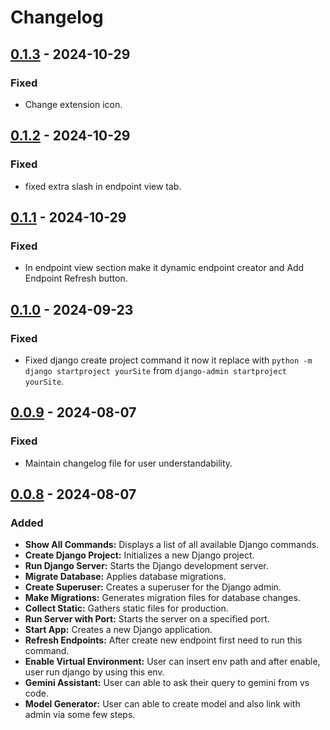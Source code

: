 # Changelog

## [0.1.3] - 2024-10-29
### Fixed
- Change extension icon.

## [0.1.2] - 2024-10-29
### Fixed
- fixed extra slash in endpoint view tab.

## [0.1.1] - 2024-10-29
### Fixed
- In endpoint view section make it dynamic endpoint creator and Add Endpoint Refresh button.

## [0.1.0] - 2024-09-23
### Fixed
- Fixed django create project command it now it replace with `python -m django startproject yourSite` from `django-admin startproject yourSite`.

## [0.0.9] - 2024-08-07
### Fixed
- Maintain changelog file for user understandability.

## [0.0.8] - 2024-08-07
### Added

- **Show All Commands:** Displays a list of all available Django commands.
- **Create Django Project:** Initializes a new Django project.
- **Run Django Server:** Starts the Django development server.
- **Migrate Database:** Applies database migrations.
- **Create Superuser:** Creates a superuser for the Django admin.
- **Make Migrations:** Generates migration files for database changes.
- **Collect Static:** Gathers static files for production.
- **Run Server with Port:** Starts the server on a specified port.
- **Start App:** Creates a new Django application.
- **Refresh Endpoints:** After create new endpoint first need to run this command.
- **Enable Virtual Environment:** User can insert env path and after enable, user run django by using this env.
- **Gemini Assistant:** User can able to ask their query to gemini from vs code.
- **Model Generator:** User can able to create model and also link with admin via some few steps.

[0.0.8]: https://github.com/sunit-mal/django-access-controller/releases/tag/v0.0.8
[0.0.9]: https://github.com/sunit-mal/django-access-controller/releases/tag/v0.0.9
[0.1.0]: https://github.com/sunit-mal/django-access-controller/releases/tag/v0.1.0
[0.1.1]: https://github.com/sunit-mal/django-access-controller/releases/tag/v0.1.1
[0.1.2]: https://github.com/sunit-mal/django-access-controller/releases/tag/v0.1.2
[0.1.3]: https://github.com/sunit-mal/django-access-controller/releases/tag/v0.1.3